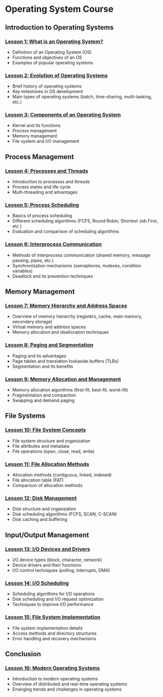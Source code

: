 # Operating System Course

## Introduction to Operating Systems

### [Lesson 1: What is an Operating System?](./1th-What-is-an-Operating-System.md)
- Definition of an Operating System (OS)
- Functions and objectives of an OS
- Examples of popular operating systems

### [Lesson 2: Evolution of Operating Systems](./2nd-Evolution-of-Operating-Systems.md)
- Brief history of operating systems
- Key milestones in OS development
- Main types of operating systems (batch, time-sharing, multi-tasking, etc.)

### [Lesson 3: Components of an Operating System](./3rd-Components-of-an-Operating-System.md)
- Kernel and its functions
- Process management
- Memory management
- File system and I/O management

## Process Management

### [Lesson 4: Processes and Threads](./4th-Processes-and-Threads.md)
- Introduction to processes and threads
- Process states and life cycle
- Multi-threading and advantages

### [Lesson 5: Process Scheduling](./5th-Process-Scheduling.md)
- Basics of process scheduling
- Different scheduling algorithms (FCFS, Round Robin, Shortest Job First, etc.)
- Evaluation and comparison of scheduling algorithms

### [Lesson 6: Interprocess Communication](./6th-Interprocess-Communication.md)
- Methods of interprocess communication (shared memory, message passing, pipes, etc.)
- Synchronization mechanisms (semaphores, mutexes, condition variables)
- Deadlock and its prevention techniques

## Memory Management

### [Lesson 7: Memory Hierarchy and Address Spaces](7th-Memory-Hierarchy-and-Address-Spaces.md)
- Overview of memory hierarchy (registers, cache, main memory, secondary storage)
- Virtual memory and address spaces
- Memory allocation and deallocation techniques

### [Lesson 8: Paging and Segmentation](./8th-Paging-and-Segmentation.md)
- Paging and its advantages
- Page tables and translation lookaside buffers (TLBs)
- Segmentation and its benefits

### [Lesson 9: Memory Allocation and Management](./9th-Memory-Allocation-and-Management.md)
- Memory allocation algorithms (first-fit, best-fit, worst-fit)
- Fragmentation and compaction
- Swapping and demand paging

## File Systems

### [Lesson 10: File System Concepts](./10th-File-System-Concepts.md)
- File system structure and organization
- File attributes and metadata
- File operations (open, close, read, write)

### [Lesson 11: File Allocation Methods](./11th-File-Allocation-Methods.md)
- Allocation methods (contiguous, linked, indexed)
- File allocation table (FAT)
- Comparison of allocation methods

### [Lesson 12: Disk Management](./12th-Disk-Management.md)
- Disk structure and organization
- Disk scheduling algorithms (FCFS, SCAN, C-SCAN)
- Disk caching and buffering

## Input/Output Management

### [Lesson 13: I/O Devices and Drivers](./13th-IO-Devices-and-Drivers.md)
- I/O device types (block, character, network)
- Device drivers and their functions
- I/O control techniques (polling, interrupts, DMA)

### [Lesson 14: I/O Scheduling](./14th-IO-Scheduling.md)
- Scheduling algorithms for I/O operations
- Disk scheduling and I/O request optimization
- Techniques to improve I/O performance

### [Lesson 15: File System Implementation](./15th-File-System-Implementation.md)
- File system implementation details
- Access methods and directory structures
- Error handling and recovery mechanisms

## Conclusion

### [Lesson 16: Modern Operating Systems](./16th-Modern-Operating-Systems.md)
- Introduction to modern operating systems
- Overview of distributed and real-time operating systems
- Emerging trends and challenges in operating systems